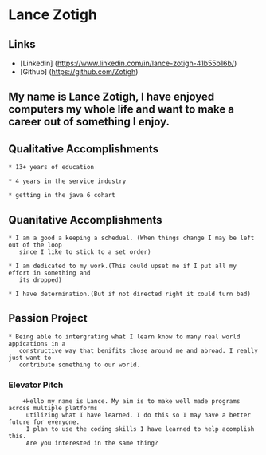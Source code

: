 # Lance Zotigh

## Links 
* [Linkedin] (https://www.linkedin.com/in/lance-zotigh-41b55b16b/)
* [Github] (https://github.com/Zotigh)

## My name is Lance Zotigh, I have enjoyed computers my whole life and want to make a career out of something I enjoy.

## Qualitative Accomplishments 
	* 13+ years of education
	
	* 4 years in the service industry
	
	* getting in the java 6 cohart
	
## Quanitative Accomplishments 

	* I am a good a keeping a schedual. (When things change I may be left out of the loop 
	   since I like to stick to a set order)	
	
	* I am dedicated to my work.(This could upset me if I put all my effort in something and
	   its dropped)
	
	* I have determination.(But if not directed right it could turn bad)
	
## Passion Project

	* Being able to intergrating what I learn know to many real world appications in a 
	   constructive way that benifits those around me and abroad. I really just want to 
	   contribute something to our world.
	
### Elevator Pitch 
		
		+Hello my name is Lance. My aim is to make well made programs across multiple platforms 
		 utilizing what I have learned. I do this so I may have a better future for everyone.
		 I plan to use the coding skills I have learned to help acomplish this. 
		 Are you interested in the same thing?
	
